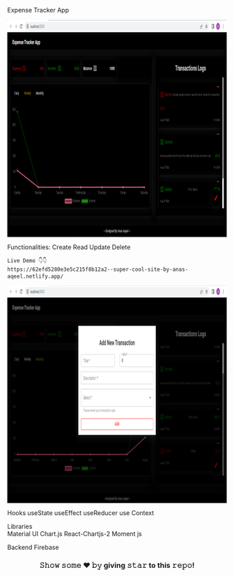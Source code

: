 Expense Tracker App

<img align="center" height="500px" width="950px" alt="𝙶𝙸𝙵" src="https://github.com/Anas-Aqeel/React_Expense_Tracker_App/blob/Master/Screenshot%20(3).png"/>




  Functionalities:
     Create
     Read
     Update
     Delete
    
    Live Demo 👇👇
    https://62efd5280e3e5c215f8b12a2--super-cool-site-by-anas-aqeel.netlify.app/
    
<img align="center" height="500px" width="950px" alt="𝙶𝙸𝙵" src="https://github.com/Anas-Aqeel/React_Expense_Tracker_App/blob/Master/Screenshot%20(4).png"/>
    
  Hooks
    useState
    useEffect
    useReducer
    use Context
    
  Libraries  
   Material UI
   Chart.js
   React-Chartjs-2
   Moment js
    
  Backend
    Firebase



<div align="center">

### 𝚂𝚑𝚘𝚠 𝚜𝚘𝚖𝚎 ❤️ 𝚋𝚢 giving 𝚜𝚝𝚊𝚛 to this 𝚛𝚎𝚙𝚘!

</div>
